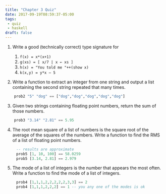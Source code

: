 ```yaml
---
title: "Chapter 3 Quiz"
date: 2017-09-19T08:59:37-05:00
tags: 
 - quiz
 - haskell
draft: false
---
```


1. Write a good (technically correct) type signature for

    1. `f(x) = x*(x+1)`
    2. `g(xs) = [ x/7 | x ← xs ]`
    3. `h(x) = "You told me "++(show x)`
    4. `k(x,y) = y*x – 5`

2. Write a function to extract an integer from one string and output
   a list containing the second string repeated that many times.
```haskell
    prob2 "5" "dog" == ["dog","dog","dog","dog","dog"]
```
3. Given two strings containing floating point numbers, return the sum
   of those numbers.
```haskell
    prob3 "3.14" "2.81" == 5.95
```
4. The root mean square of a list of numbers is the square root of the
   average of the squares of the numbers. Write a function to find the
   RMS of a list of floating point numbers.
```haskell
     -- results are approximate
     prob5 [1, 10, 100] == 58.0259 
     prob5 [3.14, 2.81] == 2.979
```
5. The mode of a list of integers is the number that appears the most
   often. Write a function to find the mode of a list of integers.
```haskell
     prob4 [1,1,1,2,2,2,2,2,3,3] == 2
     prob4 [1,1,1,2,2,2] == 1 -- you any one of the modes is ok
```
